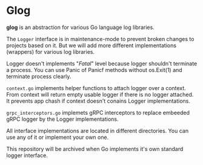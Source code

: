 # Glog

__glog__ is an abstraction for various Go language log libraries.

The ```Logger``` interface is in maintenance-mode to prevent broken changes to projects based on it. But we will add more different implementations (wrappers) for various log libraries. 

Logger doesn't implements "_Fatal_" level because logger shouldn't terminate a process. You can use Panic of Panicf methods without os.Exit(1) and terminate process clearly.

```context.go``` implements helper functions to attach logger over a context. From context will return empty usable logger if there is no logger attached. It prevents app chash if context doesn't conains Logger implementations.

```grpc_interceptors.go``` implemets gRPC interceptors to replace embeeded gRPC logger by the Logger implementations.

All interface implementations are located in different directories. You can use any of it or implement your own one.

This repository will be archived when Go implements it's own standard logger interface.